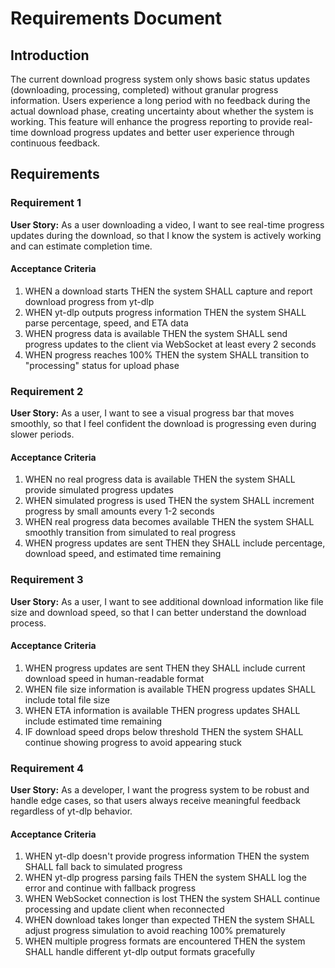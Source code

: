 # Requirements Document

## Introduction

The current download progress system only shows basic status updates (downloading, processing, completed) without granular progress information. Users experience a long period with no feedback during the actual download phase, creating uncertainty about whether the system is working. This feature will enhance the progress reporting to provide real-time download progress updates and better user experience through continuous feedback.

## Requirements

### Requirement 1

**User Story:** As a user downloading a video, I want to see real-time progress updates during the download, so that I know the system is actively working and can estimate completion time.

#### Acceptance Criteria

1. WHEN a download starts THEN the system SHALL capture and report download progress from yt-dlp
2. WHEN yt-dlp outputs progress information THEN the system SHALL parse percentage, speed, and ETA data
3. WHEN progress data is available THEN the system SHALL send progress updates to the client via WebSocket at least every 2 seconds
4. WHEN progress reaches 100% THEN the system SHALL transition to "processing" status for upload phase

### Requirement 2

**User Story:** As a user, I want to see a visual progress bar that moves smoothly, so that I feel confident the download is progressing even during slower periods.

#### Acceptance Criteria

1. WHEN no real progress data is available THEN the system SHALL provide simulated progress updates
2. WHEN simulated progress is used THEN the system SHALL increment progress by small amounts every 1-2 seconds
3. WHEN real progress data becomes available THEN the system SHALL smoothly transition from simulated to real progress
4. WHEN progress updates are sent THEN they SHALL include percentage, download speed, and estimated time remaining

### Requirement 3

**User Story:** As a user, I want to see additional download information like file size and download speed, so that I can better understand the download process.

#### Acceptance Criteria

1. WHEN progress updates are sent THEN they SHALL include current download speed in human-readable format
2. WHEN file size information is available THEN progress updates SHALL include total file size
3. WHEN ETA information is available THEN progress updates SHALL include estimated time remaining
4. IF download speed drops below threshold THEN the system SHALL continue showing progress to avoid appearing stuck

### Requirement 4

**User Story:** As a developer, I want the progress system to be robust and handle edge cases, so that users always receive meaningful feedback regardless of yt-dlp behavior.

#### Acceptance Criteria

1. WHEN yt-dlp doesn't provide progress information THEN the system SHALL fall back to simulated progress
2. WHEN yt-dlp progress parsing fails THEN the system SHALL log the error and continue with fallback progress
3. WHEN WebSocket connection is lost THEN the system SHALL continue processing and update client when reconnected
4. WHEN download takes longer than expected THEN the system SHALL adjust progress simulation to avoid reaching 100% prematurely
5. WHEN multiple progress formats are encountered THEN the system SHALL handle different yt-dlp output formats gracefully